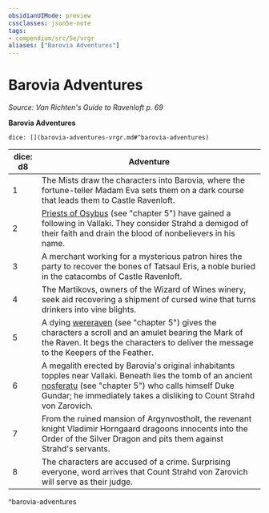 ```yaml
---
obsidianUIMode: preview
cssclasses: json5e-note
tags:
- compendium/src/5e/vrgr
aliases: ["Barovia Adventures"]
---
```

# Barovia Adventures
*Source: Van Richten's Guide to Ravenloft p. 69* 

**Barovia Adventures**

`dice: [](barovia-adventures-vrgr.md#^barovia-adventures)`

| dice: d8 | Adventure |
|----------|-----------|
| 1 | The Mists draw the characters into Barovia, where the fortune-teller Madam Eva sets them on a dark course that leads them to Castle Ravenloft. |
| 2 | [Priests of Osybus](compendium/bestiary/humanoid/priest-of-osybus-vrgr.md) (see "chapter 5") have gained a following in Vallaki. They consider Strahd a demigod of their faith and drain the blood of nonbelievers in his name. |
| 3 | A merchant working for a mysterious patron hires the party to recover the bones of Tatsaul Eris, a noble buried in the catacombs of Castle Ravenloft. |
| 4 | The Martikovs, owners of the Wizard of Wines winery, seek aid recovering a shipment of cursed wine that turns drinkers into vine blights. |
| 5 | A dying [wereraven](compendium/bestiary/humanoid/wereraven-vrgr.md) (see "chapter 5") gives the characters a scroll and an amulet bearing the Mark of the Raven. It begs the characters to deliver the message to the Keepers of the Feather. |
| 6 | A megalith erected by Barovia's original inhabitants topples near Vallaki. Beneath lies the tomb of an ancient [nosferatu](compendium/bestiary/undead/nosferatu-vrgr.md) (see "chapter 5") who calls himself Duke Gundar; he immediately takes a disliking to Count Strahd von Zarovich. |
| 7 | From the ruined mansion of Argynvostholt, the revenant knight Vladimir Horngaard dragoons innocents into the Order of the Silver Dragon and pits them against Strahd's servants. |
| 8 | The characters are accused of a crime. Surprising everyone, word arrives that Count Strahd von Zarovich will serve as their judge. |
^barovia-adventures